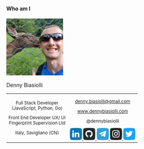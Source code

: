 #### Who am I

<!-- <div class="r-stack">
  <img class="fragment fade-out" data-fragment-index="0" src="slides/migrate-to-vue3/images/profile-01.jpg" width="150" height="150">
  <img class="fragment current-visible"  data-fragment-index="0" src="slides/migrate-to-vue3/images/profile-02.jpg" width="150" height="150">
  <img class="fragment" src="slides/migrate-to-vue3/images/profile-03.jpg" width="150" height="150">
</div> -->
<img src="slides/migrate-to-vue3/images/profile-01.jpg" width="150" height="150">

Denny Biasiolli

<small>
<table>
<tr>
<td style="text-align:center;">

Full Stack Developer<br>(JavaScript, Python, Go)

Front End Developer UX/ UI<br>Fingerprint Supervision Ltd

Italy, Savigliano (CN)

</td>

<td style="text-align:center;">

<a href="mailto:denny.biasiolli@gmail.com" target="_blank">denny.biasiolli@gmail.com</a>

<a href="https://www.dennybiasiolli.com" target="_blank">www.dennybiasiolli.com</a>

@dennybiasiolli

<a href="https://www.linkedin.com/in/dennybiasiolli/" target="_blank">
    <img src="slides/images/linkedin.png" title="LinkedIn" />
</a>
<a href="https://github.com/dennybiasiolli" target="_blank">
    <img src="slides/images/github.png" title="GitHub" />
</a>
<a href="https://t.me/dennybiasiolli" target="_blank">
    <img src="slides/images/telegram.png" title="Telegram" />
</a>
<a href="https://www.instagram.com/dennybiasiolli/" target="_blank">
    <img src="slides/images/instagram.png" title="Instagram" />
</a>
<a href="https://twitter.com/DennyBiasiolli" target="_blank">
    <img src="slides/images/twitter.png" title="Twitter" />
</a>

</td>
</tr>
</table>
</small>


<aside class="notes">
</aside>
